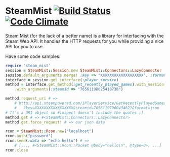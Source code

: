 # SteamMist [![Build Status](https://travis-ci.org/redjazz96/steam-mist.png?branch=master)](https://travis-ci.org/redjazz96/steam-mist) [![Code Climate](https://codeclimate.com/github/redjazz96/steam-mist.png)](https://codeclimate.com/github/redjazz96/steam-mist)
Steam Mist (for the lack of a better name) is a library for interfacing with
the Steam Web API.  It handles the HTTP requests for you while providing a
nice API for you to use.

Have some code samples:

```Ruby
require 'steam_mist'
session = SteamMist::Session.new SteamMist::Connectors::LazyConnector
session.default_arguments.merge! :key => "XXXXXXXXXXXXXXXXXXX", :format => :json
interface = session.get_interface(:player_service)
method = interface.get_method(:get_recently_played_games).with_version(1) \
	.with_arguments(:steamid => "76561198025418738")

method.request_uri # => 
	# http://api.steampowered.com/IPlayerService/GetRecentlyPlayedGames/v0001/
	# 	?key=XXXXXXXXXXXXXXXXX&steamid=76561197960434622&format=json
# It's a URI object so #inspect doesn't include the quotes ;)
method.get # => #<SteamMist::Connectors::LazyConnector>
method.get.force_request! # => our json data
```

```Ruby
rcon = SteamMist::Rcon.new("localhost")
rcon.auth("password")
rcon.send(:data => "echo hello") # =>
	# [..., #<SteamMist::Rcon::Packet @body="hello\n", @type=0>, ...]
rcon.close
```
